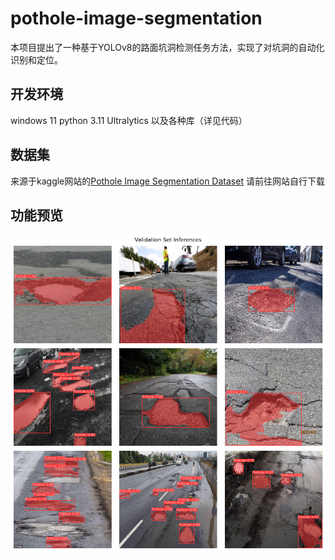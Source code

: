 # pothole-image-segmentation
本项目提出了一种基于YOLOv8的路面坑洞检测任务方法，实现了对坑洞的自动化识别和定位。

## 开发环境
windows 11
python 3.11
Ultralytics
以及各种库（详见代码）

## 数据集
来源于kaggle网站的[Pothole Image Segmentation Dataset](https://www.kaggle.com/datasets/farzadnekouei/pothole-image-segmentation-dataset)
请前往网站自行下载

## 功能预览
![效果图片](.\output.png)
